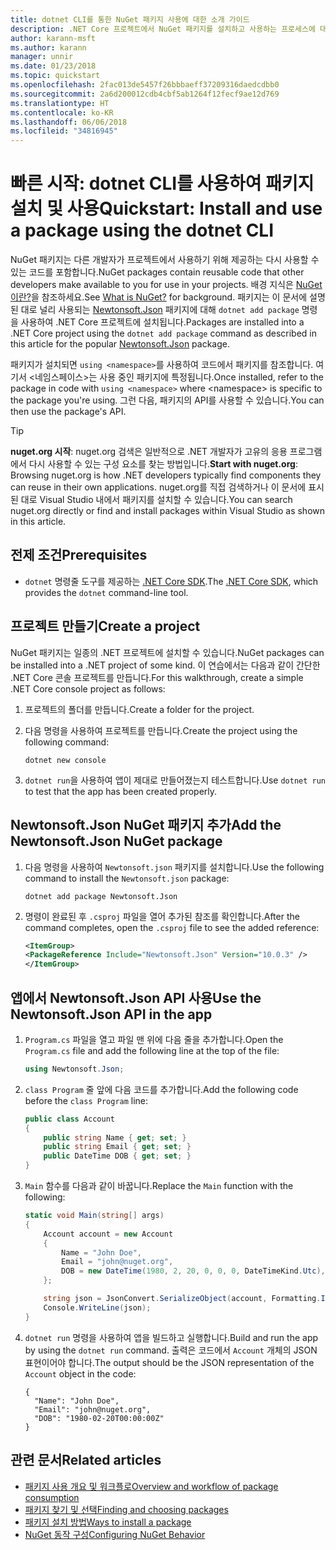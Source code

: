 ```yaml
---
title: dotnet CLI를 통한 NuGet 패키지 사용에 대한 소개 가이드
description: .NET Core 프로젝트에서 NuGet 패키지를 설치하고 사용하는 프로세스에 대한 연습 자습서입니다.
author: karann-msft
ms.author: karann
manager: unnir
ms.date: 01/23/2018
ms.topic: quickstart
ms.openlocfilehash: 2fac013de5457f26bbbaeff37209316daedcdbb0
ms.sourcegitcommit: 2a6d200012cdb4cbf5ab1264f12fecf9ae12d769
ms.translationtype: HT
ms.contentlocale: ko-KR
ms.lasthandoff: 06/06/2018
ms.locfileid: "34816945"
---
```

# <a name="quickstart-install-and-use-a-package-using-the-dotnet-cli"></a><span data-ttu-id="b0ac8-103">빠른 시작: dotnet CLI를 사용하여 패키지 설치 및 사용</span><span class="sxs-lookup"><span data-stu-id="b0ac8-103">Quickstart: Install and use a package using the dotnet CLI</span></span>

<span data-ttu-id="b0ac8-104">NuGet 패키지는 다른 개발자가 프로젝트에서 사용하기 위해 제공하는 다시 사용할 수 있는 코드를 포함합니다.</span><span class="sxs-lookup"><span data-stu-id="b0ac8-104">NuGet packages contain reusable code that other developers make available to you for use in your projects.</span></span> <span data-ttu-id="b0ac8-105">배경 지식은 [NuGet이란?](../What-is-NuGet.md)을 참조하세요.</span><span class="sxs-lookup"><span data-stu-id="b0ac8-105">See [What is NuGet?](../What-is-NuGet.md) for background.</span></span> <span data-ttu-id="b0ac8-106">패키지는 이 문서에 설명된 대로 널리 사용되는 [Newtonsoft.Json](https://www.nuget.org/packages/Newtonsoft.Json/) 패키지에 대해 `dotnet add package` 명령을 사용하여 .NET Core 프로젝트에 설치됩니다.</span><span class="sxs-lookup"><span data-stu-id="b0ac8-106">Packages are installed into a .NET Core project using the `dotnet add package` command as described in this article for the popular [Newtonsoft.Json](https://www.nuget.org/packages/Newtonsoft.Json/) package.</span></span>

<span data-ttu-id="b0ac8-107">패키지가 설치되면 `using <namespace>`를 사용하여 코드에서 패키지를 참조합니다. 여기서 \<네임스페이스\>는 사용 중인 패키지에 특정됩니다.</span><span class="sxs-lookup"><span data-stu-id="b0ac8-107">Once installed, refer to the package in code with `using <namespace>` where \<namespace\> is specific to the package you're using.</span></span> <span data-ttu-id="b0ac8-108">그런 다음, 패키지의 API를 사용할 수 있습니다.</span><span class="sxs-lookup"><span data-stu-id="b0ac8-108">You can then use the package's API.</span></span>

> [!Tip]
> <span data-ttu-id="b0ac8-109">**nuget.org 시작**: nuget.org 검색은 일반적으로 .NET 개발자가 고유의 응용 프로그램에서 다시 사용할 수 있는 구성 요소를 찾는 방법입니다.</span><span class="sxs-lookup"><span data-stu-id="b0ac8-109">**Start with nuget.org**: Browsing nuget.org is how .NET developers typically find components they can reuse in their own applications.</span></span> <span data-ttu-id="b0ac8-110">nuget.org를 직접 검색하거나 이 문서에 표시된 대로 Visual Studio 내에서 패키지를 설치할 수 있습니다.</span><span class="sxs-lookup"><span data-stu-id="b0ac8-110">You can search nuget.org directly or find and install packages within Visual Studio as shown in this article.</span></span>

## <a name="prerequisites"></a><span data-ttu-id="b0ac8-111">전제 조건</span><span class="sxs-lookup"><span data-stu-id="b0ac8-111">Prerequisites</span></span>

- <span data-ttu-id="b0ac8-112">`dotnet` 명령줄 도구를 제공하는 [.NET Core SDK](https://www.microsoft.com/net/download/).</span><span class="sxs-lookup"><span data-stu-id="b0ac8-112">The [.NET Core SDK](https://www.microsoft.com/net/download/), which provides the `dotnet` command-line tool.</span></span>

## <a name="create-a-project"></a><span data-ttu-id="b0ac8-113">프로젝트 만들기</span><span class="sxs-lookup"><span data-stu-id="b0ac8-113">Create a project</span></span>

<span data-ttu-id="b0ac8-114">NuGet 패키지는 일종의 .NET 프로젝트에 설치할 수 있습니다.</span><span class="sxs-lookup"><span data-stu-id="b0ac8-114">NuGet packages can be installed into a .NET project of some kind.</span></span> <span data-ttu-id="b0ac8-115">이 연습에서는 다음과 같이 간단한 .NET Core 콘솔 프로젝트를 만듭니다.</span><span class="sxs-lookup"><span data-stu-id="b0ac8-115">For this walkthrough, create a simple .NET Core console project as follows:</span></span>

1. <span data-ttu-id="b0ac8-116">프로젝트의 폴더를 만듭니다.</span><span class="sxs-lookup"><span data-stu-id="b0ac8-116">Create a folder for the project.</span></span>

1. <span data-ttu-id="b0ac8-117">다음 명령을 사용하여 프로젝트를 만듭니다.</span><span class="sxs-lookup"><span data-stu-id="b0ac8-117">Create the project using the following command:</span></span>

    ```cli
    dotnet new console
    ```

1. <span data-ttu-id="b0ac8-118">`dotnet run`을 사용하여 앱이 제대로 만들어졌는지 테스트합니다.</span><span class="sxs-lookup"><span data-stu-id="b0ac8-118">Use `dotnet run` to test that the app has been created properly.</span></span>

## <a name="add-the-newtonsoftjson-nuget-package"></a><span data-ttu-id="b0ac8-119">Newtonsoft.Json NuGet 패키지 추가</span><span class="sxs-lookup"><span data-stu-id="b0ac8-119">Add the Newtonsoft.Json NuGet package</span></span>

1. <span data-ttu-id="b0ac8-120">다음 명령을 사용하여 `Newtonsoft.json` 패키지를 설치합니다.</span><span class="sxs-lookup"><span data-stu-id="b0ac8-120">Use the following command to install the `Newtonsoft.json` package:</span></span>

    ```cli
    dotnet add package Newtonsoft.Json
    ```

2. <span data-ttu-id="b0ac8-121">명령이 완료된 후 `.csproj` 파일을 열어 추가된 참조를 확인합니다.</span><span class="sxs-lookup"><span data-stu-id="b0ac8-121">After the command completes, open the `.csproj` file to see the added reference:</span></span>

    ```xml
   <ItemGroup>
    <PackageReference Include="Newtonsoft.Json" Version="10.0.3" />
   </ItemGroup>
    ```

## <a name="use-the-newtonsoftjson-api-in-the-app"></a><span data-ttu-id="b0ac8-122">앱에서 Newtonsoft.Json API 사용</span><span class="sxs-lookup"><span data-stu-id="b0ac8-122">Use the Newtonsoft.Json API in the app</span></span>

1. <span data-ttu-id="b0ac8-123">`Program.cs` 파일을 열고 파일 맨 위에 다음 줄을 추가합니다.</span><span class="sxs-lookup"><span data-stu-id="b0ac8-123">Open the `Program.cs` file and add the following line at the top of the file:</span></span>

    ```cs
    using Newtonsoft.Json;
    ```

1. <span data-ttu-id="b0ac8-124">`class Program` 줄 앞에 다음 코드를 추가합니다.</span><span class="sxs-lookup"><span data-stu-id="b0ac8-124">Add the following code before the `class Program` line:</span></span>

    ```cs
    public class Account
    {
        public string Name { get; set; }
        public string Email { get; set; }
        public DateTime DOB { get; set; }
    }
    ```

1. <span data-ttu-id="b0ac8-125">`Main` 함수를 다음과 같이 바꿉니다.</span><span class="sxs-lookup"><span data-stu-id="b0ac8-125">Replace the `Main` function with the following:</span></span>

    ```cs
    static void Main(string[] args)
    {
        Account account = new Account
        {
            Name = "John Doe",
            Email = "john@nuget.org",
            DOB = new DateTime(1980, 2, 20, 0, 0, 0, DateTimeKind.Utc),
        };

        string json = JsonConvert.SerializeObject(account, Formatting.Indented);
        Console.WriteLine(json);
    }
    ```

1. <span data-ttu-id="b0ac8-126">`dotnet run` 명령을 사용하여 앱을 빌드하고 실행합니다.</span><span class="sxs-lookup"><span data-stu-id="b0ac8-126">Build and run the app by using the `dotnet run` command.</span></span> <span data-ttu-id="b0ac8-127">출력은 코드에서 `Account` 개체의 JSON 표현이어야 합니다.</span><span class="sxs-lookup"><span data-stu-id="b0ac8-127">The output should be the JSON representation of the `Account` object in the code:</span></span>

    ```output
    {
      "Name": "John Doe",
      "Email": "john@nuget.org",
      "DOB": "1980-02-20T00:00:00Z"
    }
    ```

## <a name="related-articles"></a><span data-ttu-id="b0ac8-128">관련 문서</span><span class="sxs-lookup"><span data-stu-id="b0ac8-128">Related articles</span></span>

- [<span data-ttu-id="b0ac8-129">패키지 사용 개요 및 워크플로</span><span class="sxs-lookup"><span data-stu-id="b0ac8-129">Overview and workflow of package consumption</span></span>](../consume-packages/overview-and-workflow.md)
- [<span data-ttu-id="b0ac8-130">패키지 찾기 및 선택</span><span class="sxs-lookup"><span data-stu-id="b0ac8-130">Finding and choosing packages</span></span>](../consume-packages/finding-and-choosing-packages.md)
- [<span data-ttu-id="b0ac8-131">패키지 설치 방법</span><span class="sxs-lookup"><span data-stu-id="b0ac8-131">Ways to install a package</span></span>](../consume-packages/ways-to-install-a-package.md)
- [<span data-ttu-id="b0ac8-132">NuGet 동작 구성</span><span class="sxs-lookup"><span data-stu-id="b0ac8-132">Configuring NuGet Behavior</span></span>](../consume-packages/configuring-nuget-behavior.md)
